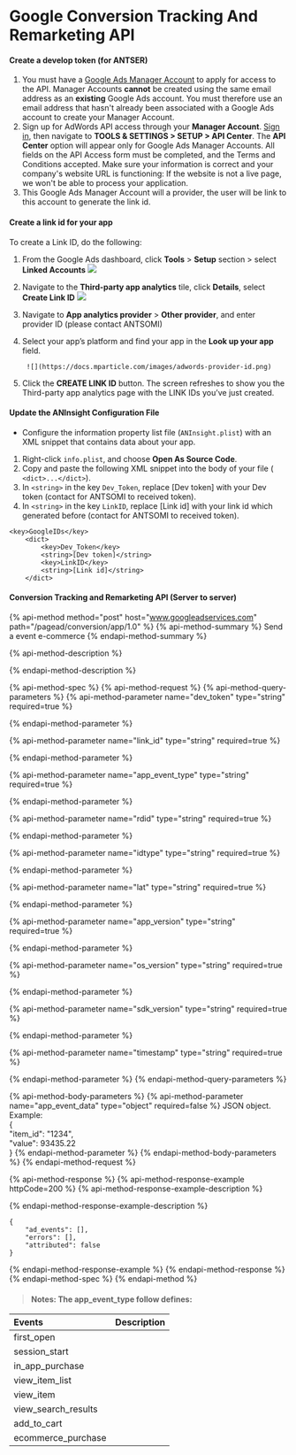 # Google Conversion Tracking And Remarketing API

#### Create a develop token \(for ANTSER\)

1. You must have a [Google Ads Manager Account](https://support.google.com/google-ads/answer/7459399) to apply for access to the API. Manager Accounts **cannot** be created using the same email address as an **existing** Google Ads account. You must therefore use an email address that hasn't already been associated with a Google Ads account to create your Manager Account.
2. Sign up for AdWords API access through your **Manager Account**. [Sign in](https://ads.google.com/home/tools/manager-accounts/), then navigate to  **TOOLS & SETTINGS &gt; SETUP &gt; API Center**. The **API Center** option will appear only for Google Ads Manager Accounts. All fields on the API Access form must be completed, and the Terms and Conditions accepted. Make sure your information is correct and your company's website URL is functioning: If the website is not a live page, we won't be able to process your application.
3. This Google Ads Manager Account will a provider, the user will be link to this account to generate the link id.

#### Create a link id for your app

To create a Link ID, do the following:

1. From the Google Ads dashboard, click **Tools** &gt; **Setup** section &gt; select **Linked Accounts** ![](https://docs.mparticle.com/images/adwords-setup.png)
2. Navigate to the **Third-party app analytics** tile, click **Details**, select **Create Link ID** ![](https://docs.mparticle.com/images/adwords-linked-accounts.png)
3. Navigate to **App analytics provider** &gt; **Other provider**, and enter provider ID \(please contact ANTSOMI\)
4. Select your app’s platform and find your app in the **Look up your app** field.

        ![](https://docs.mparticle.com/images/adwords-provider-id.png)

  5. Click the **CREATE LINK ID** button. The screen refreshes to show you the Third-party app analytics page with the LINK IDs you’ve just created.

#### Update the ANInsight Configuration File

* Configure the information property list file \(`ANInsight.plist`\) with an XML snippet that contains data about your app.

1. Right-click `info.plist`, and choose **Open As Source Code**.
2. Copy and paste the following XML snippet into the body of your file \( `<dict>...</dict>`\).
3. In `<string>` in the key `Dev_Token`, replace \[Dev token\] with your Dev token \(contact for ANTSOMI to received token\).
4. In `<string>` in the key `LinkID`, replace \[Link id\] with your link id which generated before \(contact for ANTSOMI to received token\).

```text
<key>GoogleIDs</key>
	<dict>
		<key>Dev_Token</key>
		<string>[Dev token]</string>
		<key>LinkID</key>
		<string>[Link id]</string>
	</dict>
```

#### Conversion Tracking and Remarketing API \(Server to server\)

{% api-method method="post" host="www.googleadservices.com" path="/pagead/conversion/app/1.0" %}
{% api-method-summary %}
Send a event e-commerce
{% endapi-method-summary %}

{% api-method-description %}

{% endapi-method-description %}

{% api-method-spec %}
{% api-method-request %}
{% api-method-query-parameters %}
{% api-method-parameter name="dev\_token" type="string" required=true %}

{% endapi-method-parameter %}

{% api-method-parameter name="link\_id" type="string" required=true %}

{% endapi-method-parameter %}

{% api-method-parameter name="app\_event\_type" type="string" required=true %}

{% endapi-method-parameter %}

{% api-method-parameter name="rdid" type="string" required=true %}

{% endapi-method-parameter %}

{% api-method-parameter name="idtype" type="string" required=true %}

{% endapi-method-parameter %}

{% api-method-parameter name="lat" type="string" required=true %}

{% endapi-method-parameter %}

{% api-method-parameter name="app\_version" type="string" required=true %}

{% endapi-method-parameter %}

{% api-method-parameter name="os\_version" type="string" required=true %}

{% endapi-method-parameter %}

{% api-method-parameter name="sdk\_version" type="string" required=true %}

{% endapi-method-parameter %}

{% api-method-parameter name="timestamp" type="string" required=true %}

{% endapi-method-parameter %}
{% endapi-method-query-parameters %}

{% api-method-body-parameters %}
{% api-method-parameter name="app\_event\_data" type="object" required=false %}
JSON object. Example:  
{  
    "item\_id": "1234",  
    "value": 93435.22  
}
{% endapi-method-parameter %}
{% endapi-method-body-parameters %}
{% endapi-method-request %}

{% api-method-response %}
{% api-method-response-example httpCode=200 %}
{% api-method-response-example-description %}

{% endapi-method-response-example-description %}

```
{
    "ad_events": [],
    "errors": [],
    "attributed": false
}
```
{% endapi-method-response-example %}
{% endapi-method-response %}
{% endapi-method-spec %}
{% endapi-method %}

> #### Notes: The app\_event\_type follow defines:

| Events | Description |
| :--- | :--- |
| first\_open |  |
| session\_start |  |
| in\_app\_purchase |  |
| view\_item\_list |  |
| view\_item |  |
| view\_search\_results |  |
| add\_to\_cart |  |
| ecommerce\_purchase |  |

